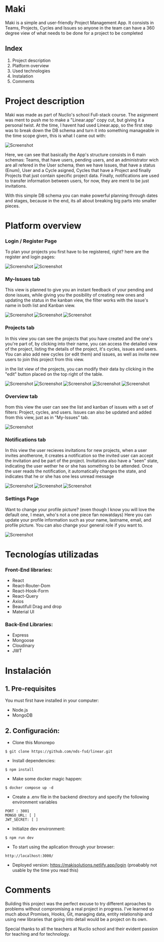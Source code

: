 # Maki

Maki is a simple and user-friendly Project Management App. It consists in Teams, Projects, Cycles and Issues so anyone in the team can have
a 360 degree view of what needs to be done for a project to be completed

## Index

1. Project description
2. Platform overview
3. Used technologies
4. Instalation
5. Comments

# Project description

Maki was made as part of Nuclio's school Full-stack course. The asignment was ment to push me to make a "Linear.app" copy cut, but giving it a personal twist. At the time, I havent had used Linear.app, so the first step was to break down the DB schema and turn it into something manageable in the time scope given, this is what I came out with:

![Screenshot](./screenshoots/db_schema.png)

Here, we can see that basically the App's structure consists in 6 main schemas: Teams, that have users, pending users, and an administrator wich are all refered in the User schema, then we have Issues, that have a status (Enum), User and a Cycle asigned, Cycles that have a Project and finally Projects that just contain specific project data. Finally, notifications are used to transfer information between users, for now, they are ment to be just invitations.

With this simple DB schema you can make powerful planning through dates and stages, because in the end, its all about breaking big parts into smaller pieces.

# Platform overview

### Login / Register Page

To plan your projects you first have to be registered, right? here are the register and login pages:

![Screenshot](./screenshoots/register.JPG)
![Screenshot](./screenshoots/login.JPG)

### My-Issues tab

This view is planned to give you an instant feedback of your pending and done issues, while giving you the posibility of creating new ones and updating the status in the kanban view, the filter works with the issue's name in both list and Kanban view.

![Screenshot](./screenshoots/My-issues/Kanban_view.JPG)
![Screenshot](./screenshoots/My-issues/list_view.JPG)
![Screenshot](./screenshoots/My-issues/add_issue_modal.JPG)

### Projects tab

In this view you can see the projects that you have created and the one's you're part of, by clicking into their name, you can access the detailed view of the project, listing the details of the project, it's cycles, issues and users. You can also add new cycles (or edit them) and issues, as well as invite new users to join this project from this view.

in the list view of the projects, you can modify their data by clicking in the "edit" button placed on the top right of the table.

![Screenshot](./screenshoots/projects/project_list_view.JPG)
![Screenshot](./screenshoots/projects/project_edit_modal.JPG)
![Screenshot](./screenshoots/projects/project_detail_view.JPG)
![Screenshot](./screenshoots/projects/add_cycle_modal.JPG)
![Screenshot](./screenshoots/projects/add_user.JPG)

### Overview tab

from this view the user can see the list and kanban of issues with a set of filters: Project, cycles, and users. Issues can also be updated and added from this view, just as in "My-Issues" tab.

![Screenshot](./screenshoots/Overview/overview_kanban.JPG)

### Notifications tab

In this view the user recieves invitations for new projects, when a user invites anotherone, it creates a notification so the invited user can accept the invitation and be part of the project. Invitations also have a "seen" state, indicating the user wether he or she has something to be attended. Once the user reads the notification, it automatically changes the state, and indicates that he or she has one less unread message

![Screenshot](./screenshoots/notifications/notification_alert.JPG)
![Screenshot](./screenshoots/notifications/accept_invitation.JPG)
![Screenshot](./screenshoots/notifications/read_notification.JPG)

### Settings Page

Want to change your profile picture? (even though I know you will love the default one, I mean, who's not a one piece fan nowatdays)
Here you can update your profile information such as your name, lastname, email, and profile picture. You can also change your general role if you want to.

![Screenshot](./screenshoots/settings/personal_settings.JPG)

# Tecnologías utilizadas

### Front-End libraries:

- React
- React-Router-Dom
- React-Hook-Form
- React-Query
- Axios
- Beautifull Drag and drop
- Material UI

### Back-End Libraries:

- Express
- Mongoose
- Cloudinary
- JWT

# Instalación

## 1. Pre-requisites

You must first have installed in your computer:

- Node.js
- MongoDB

## 2. Configuración:

- Clone this Monorepo

```
$ git clone https://github.com/nds-fsd/linear.git
```

- Install dependencies:

```
$ npm install
```

- Make some docker magic happen:

```
$ docker compose up -d
```

- Create a .env file in the backend directory and specify the following environment variables

```
PORT : 3001
MONGO_URL: [ ]
JWT_SECRET: [ ]
```

- Initialize dev environment:

```
$ npm run dev
```

- To start using the aplication through your browser:

```
http://localhost:3000/
```

- Deployed version: https://makisolutions.netlify.app/login (proabably not usable by the time you read this)

# Comments

Building this project was the perfect excuse to try different aproaches to problems without compromising a real project in progress. I've learned so much about Promises, Hooks, Git, managing data, entity relationship and using new libraries that going into detail would be a project on its own.

 Special thanks to all the teachers at Nuclio school and their evident passion for teaching and for technology.
